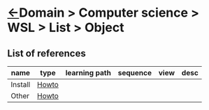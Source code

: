 <head><link rel="stylesheet" href="../../../md.css"/><script src="../../../md.js"></script></head>

[//]: #(Reference)
[Repo_Readme]:   ../README.md
[Install_Howto]: ../howto/install_howto.md
[Other_Howto]:   ../howto/other_howto.md


# [&larr;][Repo_Readme]Domain > Computer science > WSL > List > Object
## List of references
|name|type|learning path|sequence|view|desc|
|-|-|-|-|-|-|
|Install|[Howto][Install_Howto]|
|Other|[Howto][Other_Howto]|
<br>

